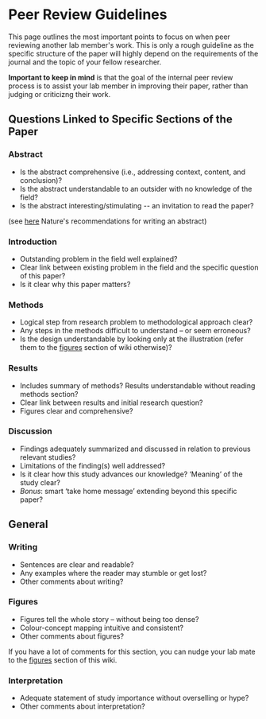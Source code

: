 
# Peer Review Guidelines
This page outlines the most important points to focus on when peer reviewing another lab member's work. This is only a rough guideline as the specific structure of the paper will highly depend on the requirements of the journal and the topic of your fellow researcher. 

**Important to keep in mind** is that the goal of the internal peer review process is to assist your lab member in improving their paper, rather than judging or criticizng their work. 

## Questions Linked to Specific Sections of the Paper
### Abstract 

* Is the abstract comprehensive (i.e., addressing context, content, and conclusion)?
* Is the abstract understandable to an outsider with no knowledge of the field?
* Is the abstract interesting/stimulating -- an invitation to read the paper?

(see [here](chrome-extension://efaidnbmnnnibpcajpcglclefindmkaj/https://www.nature.com/documents/nature-summary-paragraph.pdf) Nature's recommendations for writing an abstract)

### Introduction

* Outstanding problem in the field well explained?
* Clear link between existing problem in the field and the specific question of this paper?
* Is it clear why this paper matters?


### Methods

* Logical step from research problem to methodological approach clear?
* Any steps in the methods difficult to understand – or seem erroneous?
* Is the design understandable by looking only at the illustration (refer them to the [figures](./science_communication.md) section of wiki otherwise)?

### Results

* Includes summary of methods? Results understandable without reading methods section?
* Clear link between results and initial research question?
* Figures clear and comprehensive?
  
### Discussion

* Findings adequately summarized and discussed in relation to previous relevant studies?
* Limitations of the finding(s) well addressed?
* Is it clear how this study advances our knowledge? ‘Meaning’ of the study clear?
* _Bonus_: smart ‘take home message’ extending beyond this specific paper?

## General
### Writing

* Sentences are clear and readable?
* Any examples where the reader may stumble or get lost?
* Other comments about writing?

### Figures

* Figures tell the whole story – without being too dense?
* Colour-concept mapping intuitive and consistent?
* Other comments about figures?

If you have a lot of comments for this section, you can nudge your lab mate to the [figures](./science_communication.md/#creating-figures) section of this wiki.

### Interpretation

* Adequate statement of study importance without overselling or hype?
* Other comments about interpretation?
